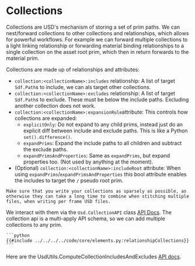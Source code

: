 # Collections
Collections are USD's mechanism of storing a set of prim paths. We can nest/forward collections to other collections and relationships, which allows for powerful workflows. For example we can forward multiple collections to a light linking relationship or forwarding material binding relationships to a single collection on the asset root prim, which then in return forwards to the material prim.

Collections are made up of relationships and attributes:
- `collection:<collectionName>:includes` relationship: A list of target `Sdf.Path`s to include, we can als target other collections.
- `collection:<collectionName>:excludes` relationship: A list of target `Sdf.Path`s to exclude. These must be below the include paths. Excluding another collection does not work. 
- `collection:<collectionName>:expansionRule`attribute: This controls how collections are expanded:
    - `explicitOnly`: Do not expand to any child prims, instead just do an explicit diff between include and exclude paths. This is like a Python `set().difference()`.  
    - `expandPrims`: Expand the include paths to all children and subtract the exclude paths.
    - `expandPrimsAndProperties`: Same as `expandPrims`, but expand properties too. (Not used by anything at the moment).
- (Optional) `collection:<collectionName>:includeRoot` attribute: When using `expandPrims`/`expandPrimsAndProperties` this bool attribute enables the includes to target the `/` pseudo root prim.

~~~admonish danger title="Collection Size"
Make sure that you write your collections as sparsely as possible, as otherwise they can take a long time to combine when stitching multiple files, when writing per frame USD files.
~~~

We interact with them via the `Usd.CollectionAPI` class [API Docs](https://openusd.org/release/api/class_usd_collection_a_p_i.html). The collection api is a multi-apply API schema, so we can add multiple collections to any prim.

~~~admonish tip title=""
```python
{{#include ../../../../code/core/elements.py:relationshipCollections}}
```
~~~

Here are the UsdUtils.ComputeCollectionIncludesAndExcludes [API docs](https://openusd.org/dev/api/authoring_8h.html#ad2939a973bd544ff30e4828ff09765db).
